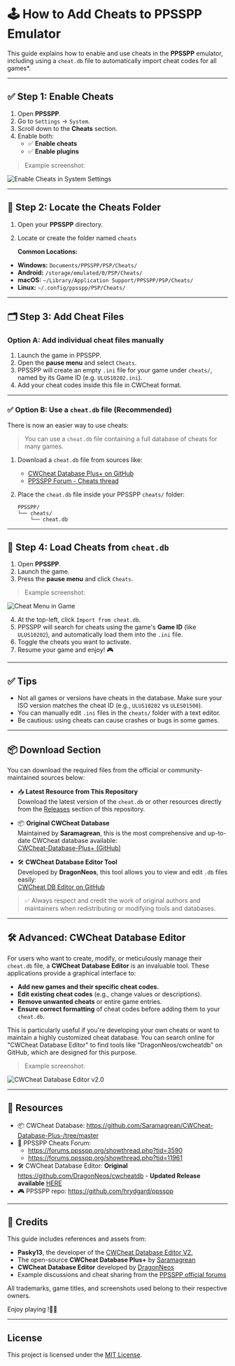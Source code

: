 
# 🕹️ How to Add Cheats to PPSSPP Emulator

This guide explains how to enable and use cheats in the **PPSSPP** emulator, including using a `cheat.db` file to automatically import cheat codes for all games*.

---

## ✅ Step 1: Enable Cheats

1. Open **PPSSPP**.
2. Go to `Settings` → `System`.
3. Scroll down to the **Cheats** section.
4. Enable both:
   - ✅ **Enable cheats**
   - ✅ **Enable plugins**

> Example screenshot:

![Enable Cheats in System Settings](/screenshot/1.png)

---

## 📂 Step 2: Locate the Cheats Folder

1. Open your **PPSSPP** directory.
2. Locate or create the folder named `cheats`
   
   **Common Locations:**
- **Windows:** `Documents/PPSSPP/PSP/Cheats/`
- **Android:** `/storage/emulated/0/PSP/Cheats/`
- **macOS:** `~/Library/Application Support/PPSSPP/PSP/Cheats/`
- **Linux:** `~/.config/ppsspp/PSP/Cheats/`

---

## 🗂️ Step 3: Add Cheat Files

### Option A: Add individual cheat files manually

1. Launch the game in PPSSPP.
2. Open the **pause menu** and select `Cheats`.
3. PPSSPP will create an empty `.ini` file for your game under `cheats/`, named by its Game ID (e.g. `ULUS10202.ini`).
4. Add your cheat codes inside this file in CWCheat format.

---

### ✅ Option B: Use a `cheat.db` file (Recommended)

There is now an easier way to use cheats:

> You can use a `cheat.db` file containing a full database of cheats for many games.

1. Download a `cheat.db` file from sources like:
   - [CWCheat Database Plus+ on GitHub](https://github.com/Saramagrean/CWCheat-Database-Plus-/tree/master)
   - [PPSSPP Forum - Cheats thread](https://forums.ppsspp.org/showthread.php?tid=3590)
2. Place the `cheat.db` file inside your PPSSPP `cheats/` folder:

   ```
   PPSSPP/
   └── cheats/
       └── cheat.db
   ```

---

## 🧠 Step 4: Load Cheats from `cheat.db`

1. Open **PPSSPP**.
2. Launch the game.
3. Press the **pause menu** and click `Cheats`.

> Example screenshot:

![Cheat Menu in Game](/screenshot/3.png)

4. At the top-left, click `Import from cheat.db`.
5. PPSSPP will search for cheats using the game's **Game ID** (like `ULUS10202`), and automatically load them into the `.ini` file.
6. Toggle the cheats you want to activate.
7. Resume your game and enjoy! 🎮

---

## ✅ Tips

- Not all games or versions have cheats in the database. Make sure your ISO version matches the cheat ID (e.g., `ULUS10202` vs `ULES01500`).
- You can manually edit `.ini` files in the `cheats/` folder with a text editor.
- Be cautious: using cheats can cause crashes or bugs in some games.

---

## 📦 Download Section

You can download the required files from the official or community-maintained sources below:

- 📥 **Latest Resource from This Repository**  
  Download the latest version of the `cheat.db` or other resources directly from the [Releases](https://github.com/Zaykus/Cheats-PPSSPP-Emulator/releases) section of this repository.

- 📦 **Original CWCheat Database**  
  Maintained by **Saramagrean**, this is the most comprehensive and up-to-date CWCheat database available:  
  [CWCheat-Database-Plus+ (GitHub)](https://github.com/Saramagrean/CWCheat-Database-Plus-/tree/master)

- 🛠️ **CWCheat Database Editor Tool**  
  Developed by **DragonNeos**, this tool allows you to view and edit `.db` files easily:  
  [CWCheat DB Editor on GitHub](https://github.com/DragonNeos/cwcheatdb)

> ✅ Always respect and credit the work of original authors and maintainers when redistributing or modifying tools and databases.

---

## 🛠️ Advanced: CWCheat Database Editor

For users who want to create, modify, or meticulously manage their `cheat.db` file, a **CWCheat Database Editor** is an invaluable tool. These applications provide a graphical interface to:

- **Add new games and their specific cheat codes.**
- **Edit existing cheat codes** (e.g., change values or descriptions).
- **Remove unwanted cheats** or entire game entries.
- **Ensure correct formatting** of cheat codes before adding them to your `cheat.db`.

This is particularly useful if you're developing your own cheats or want to maintain a highly customized cheat database. You can search online for "CWCheat Database Editor" to find tools like "DragonNeos/cwcheatdb" on GitHub, which are designed for this purpose.

> Example screenshot:

![CWCheat Database Editor v2.0](/screenshot/4.png)

---

## 🔗 Resources

- 📦 CWCheat Database: https://github.com/Saramagrean/CWCheat-Database-Plus-/tree/master  
- 💬 PPSSPP Cheats Forum:
   - https://forums.ppsspp.org/showthread.php?tid=3590
   - https://forums.ppsspp.org/showthread.php?tid=11961
- 🛠️ CWCheat Database Editor: **Original** https://github.com/DragonNeos/cwcheatdb - **Updated Release available** [HERE](https://github.com/Zaykus/Cheats-PPSSPP-Emulator/releases)
- 🎮 PPSSPP repo: https://github.com/hrydgard/ppsspp

---

## 🙌 Credits

This guide includes references and assets from:

- **Pasky13**, the developer of the [CWCheat Database Editor V2.](https://www.brewology.com/downloads/download.php?id=7176&mcid=1)
- The open-source **CWCheat Database Plus+** by [Saramagrean](https://github.com/Saramagrean)
- **CWCheat Database Editor** developed by [DragonNeos](https://github.com/DragonNeos/cwcheatdb)
- Example discussions and cheat sharing from the [PPSSPP official forums](https://forums.ppsspp.org)

All trademarks, game titles, and screenshots used belong to their respective owners.


Enjoy playing !🧨💥

---

## License

This project is licensed under the [MIT License](LICENSE.md).
